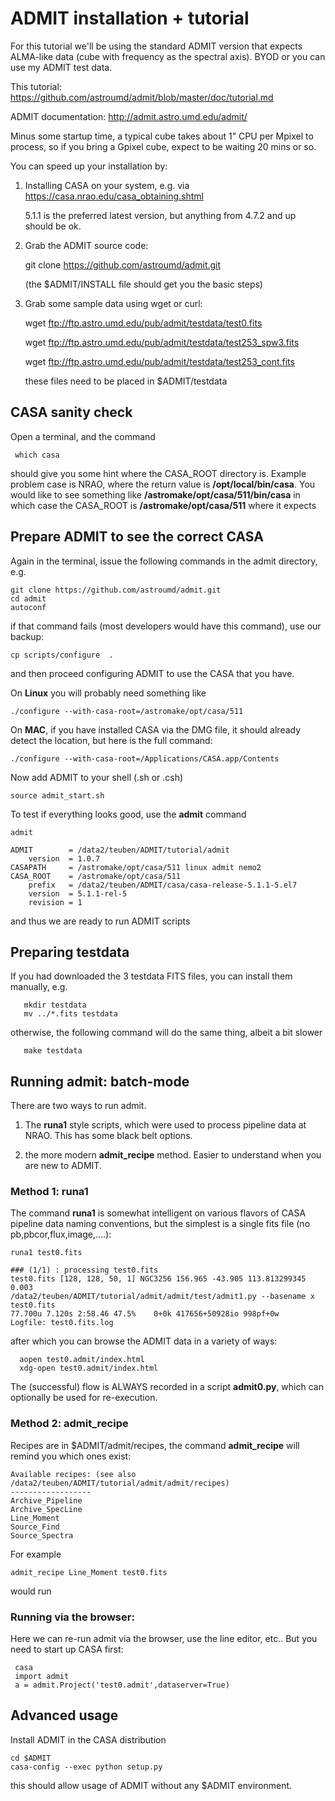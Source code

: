 # ADMIT installation + tutorial

For this tutorial we'll be using the standard ADMIT version that
expects ALMA-like data (cube with frequency as the spectral
axis). BYOD or you can use my ADMIT test data.

This tutorial: https://github.com/astroumd/admit/blob/master/doc/tutorial.md

ADMIT documentation: http://admit.astro.umd.edu/admit/

Minus some startup time, a typical cube takes about 1" CPU per Mpixel
to process, so if you bring a Gpixel cube, expect to be waiting 20
mins or so.

You can speed up your installation by:

1) Installing CASA on your system, e.g. via https://casa.nrao.edu/casa_obtaining.shtml

    5.1.1 is the preferred latest version, but anything from 4.7.2 and up should be ok.
 
2) Grab the ADMIT source code:

   git clone https://github.com/astroumd/admit.git

   (the $ADMIT/INSTALL file should get you the basic steps)

3) Grab some sample data using wget or curl:

     wget ftp://ftp.astro.umd.edu/pub/admit/testdata/test0.fits

     wget ftp://ftp.astro.umd.edu/pub/admit/testdata/test253_spw3.fits

     wget ftp://ftp.astro.umd.edu/pub/admit/testdata/test253_cont.fits

   these files need to be placed in $ADMIT/testdata


## CASA sanity check

Open a terminal, and the command

     which casa

should give you some hint where the CASA_ROOT directory is. Example problem case is NRAO, where
the return value is **/opt/local/bin/casa**. You would like to see something like **/astromake/opt/casa/511/bin/casa**
in which case the CASA_ROOT is **/astromake/opt/casa/511** where it expects 

## Prepare ADMIT to see the correct CASA

Again in the terminal, issue the following commands in the admit directory, e.g.

    git clone https://github.com/astroumd/admit.git
    cd admit
    autoconf

if that command fails (most developers would have this command), use our backup:

    cp scripts/configure  .

and then proceed configuring ADMIT to use the CASA that you have.

On **Linux** you will probably need something like

    ./configure --with-casa-root=/astromake/opt/casa/511

On **MAC**, if you have installed CASA via the DMG file, it should already detect the location, but here is the full command:

    ./configure --with-casa-root=/Applications/CASA.app/Contents

Now add ADMIT to your shell (.sh or .csh)

    source admit_start.sh

To test if everything looks good, use the **admit** command

	admit

   	ADMIT        = /data2/teuben/ADMIT/tutorial/admit
   	    version  = 1.0.7
	CASAPATH     = /astromake/opt/casa/511 linux admit nemo2
	CASA_ROOT    = /astromake/opt/casa/511
	    prefix   = /data2/teuben/ADMIT/casa/casa-release-5.1.1-5.el7
	    version  = 5.1.1-rel-5
	    revision = 1

and thus we are ready to run ADMIT scripts

## Preparing testdata

If you had downloaded the 3 testdata FITS files, you can install them manually, e.g.

       mkdir testdata
       mv ../*.fits testdata

otherwise, the following command will do the same thing, albeit a bit slower

       make testdata


## Running admit: batch-mode


There are two ways to run admit.

1) The **runa1** style scripts, which were used to process pipeline data at NRAO. This has some
black belt options.

2) the more modern **admit_recipe** method. Easier to understand when you are new to ADMIT.

### Method 1: runa1

The command **runa1** is somewhat intelligent on various flavors of CASA pipeline data naming conventions, but
the simplest is a single fits file (no pb,pbcor,flux,image,....):

    runa1 test0.fits
    
    ### (1/1) : processing test0.fits
    test0.fits [128, 128, 50, 1] NGC3256 156.965 -43.905 113.813299345 0.003
    /data2/teuben/ADMIT/tutorial/admit/admit/test/admit1.py --basename x test0.fits
    77.700u 7.120s 2:58.46 47.5%	0+0k 417656+50928io 998pf+0w
    Logfile: test0.fits.log

after which you can browse the ADMIT data in a variety of ways:

      aopen test0.admit/index.html 
      xdg-open test0.admit/index.html

The (successful) flow is ALWAYS recorded in a script **admit0.py**, which can optionally be used for re-execution.

### Method 2: admit_recipe

Recipes are in $ADMIT/admit/recipes, the command **admit_recipe** will remind you which ones exist:

	Available recipes: (see also /data2/teuben/ADMIT/tutorial/admit/admit/recipes)
	------------------
	Archive_Pipeline
	Archive_SpecLine
	Line_Moment
	Source_Find
	Source_Spectra

For example

	admit_recipe Line_Moment test0.fits

would run 
	

### Running via the browser:

Here we can re-run admit via the browser, use the line editor, etc.. But you need to start up CASA first:

     casa
     import admit
     a = admit.Project('test0.admit',dataserver=True)


## Advanced usage

Install ADMIT in the CASA distribution

	cd $ADMIT
	casa-config --exec python setup.py

this should allow usage of ADMIT without any $ADMIT environment.
